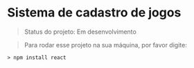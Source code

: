 # Sistema de cadastro de jogos

> Status do projeto: Em desenvolvimento

> Para rodar esse projeto na sua máquina, por favor digite:

```
> npm install react
```
